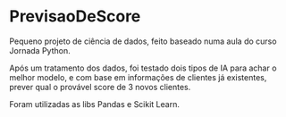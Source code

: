 # PrevisaoDeScore
Pequeno projeto de ciência de dados, feito baseado numa aula do curso Jornada Python.

Após um tratamento dos dados, foi testado dois tipos de IA para achar o melhor modelo, e com base em informações de clientes já existentes, prever qual o provável score de 3 novos clientes.

Foram utilizadas as libs Pandas e Scikit Learn.
